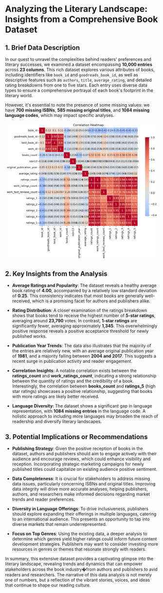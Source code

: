 # Analyzing the Literary Landscape: Insights from a Comprehensive Book Dataset

## 1. Brief Data Description

In our quest to unravel the complexities behind readers' preferences and literary successes, we examined a dataset encompassing **10,000 entries** across **23 columns**. This rich dataset explores various attributes of books, including identifiers like `book_id` and `goodreads_book_id`, as well as descriptive features such as `authors`, `title`, `average_rating`, and detailed rating breakdowns from one to five stars. Each entry uses diverse data types to ensure a comprehensive portrayal of each book's footprint in the literary world.

However, it's essential to note the presence of some missing values: we have **700 missing ISBNs**, **585 missing original titles**, and **1084 missing language codes**, which may impact specific analyses. 

![Goodreads Analysis Visualization](analysis_visualization.png)

## 2. Key Insights from the Analysis

- **Average Ratings and Popularity**: The dataset reveals a healthy average book rating of **4.00**, accompanied by a relatively low standard deviation of **0.25**. This consistency indicates that most books are generally well-received, which is a promising facet for authors and publishers alike.

- **Rating Distribution**: A closer examination of the ratings breakdown shows that books tend to receive the highest number of **5-star ratings**, averaging around **23,790** votes. In contrast, **1-star ratings** are significantly fewer, averaging approximately **1,345**. This overwhelmingly positive response reveals a positive acceptance threshold for newly published works.

- **Publication Year Trends**: The data also illustrates that the majority of the entries are relatively new, with an average original publication year of **1981**, and a majority falling between **2004 and 2017**. This suggests a recent surge in publication activity and reader engagement.

- **Correlation Insights**: A notable correlation exists between the **ratings_count** and **work_ratings_count**, indicating a strong relationship between the quantity of ratings and the credibility of a book. Interestingly, the correlation between **books_count** and **ratings_5** (high star ratings) showcases a positive relationship, suggesting that books with more ratings are likely better received.

- **Language Diversity**: The dataset shows a significant gap in language representation, with **1084 missing entries** in the language code. A holistic approach to including more languages may broaden the reach of readership and diversify literary landscapes.

## 3. Potential Implications or Recommendations

- **Publishing Strategy**: Given the positive reception of books in the dataset, authors and publishers should aim to engage actively with their audience and encourage reviews, which could enhance visibility and reception. Incorporating strategic marketing campaigns for newly published titles could capitalize on existing audience positive sentiment.

- **Data Completeness**: It is crucial for stakeholders to address missing data issues, particularly concerning ISBNs and original titles. Improving data integrity will drive more accurate analyses, helping publishers, authors, and researchers make informed decisions regarding market trends and reader preferences.

- **Diversity in Language Offerings**: To drive inclusiveness, publishers should explore expanding their offerings in multiple languages, catering to an international audience. This presents an opportunity to tap into diverse markets that remain underrepresented.

- **Focus on Top Genres**: Using the existing data, a deeper analysis to determine which genres yield higher ratings could inform future content development strategies. Publishers may want to consider investing more resources in genres or themes that resonate strongly with readers. 

In summary, this extensive dataset provides a captivating glimpse into the literary landscape, revealing trends and dynamics that can empower stakeholders across the book industry�from authors and publishers to avid readers and researchers. The narrative of this data analysis is not merely one of numbers, but a reflection of the vibrant stories, voices, and ideas that continue to shape our reading culture.